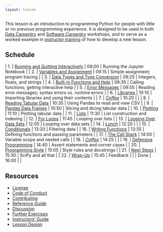 ```yaml
---
layout: lesson
---
```

This lesson is an introduction to programming Python for people with little or no previous programming experience.
It is designed to be used in both [Data Carpentry][dc-website] and [Software Carpentry][swc-website] workshops,
and to serve as a worked example in [instructor training][instructor-training] of how to develop a new lesson.

## Schedule

|  1. | [Running and Quitting Interactively](01-run-quit.html)     | 09:00 | Running the Jupyter Notebook                             |
|  2. | [Variables and Assignment](02-variables.html)              | 09:15 | Simple assignment; program tracing                       |
|  3. | [Data Types and Type Conversion](03-types-conversion.html) | 09:25 | Integers, floats, and strings                            |
|  4. | [Built-in Functions and Help](04-built-in.html)            | 09:35 | Calling functions; getting interactive help              |
|  5. | [Error Messages](05-error-messages.html)                   | 09:55 | Reading error messages; syntax errors vs. runtime errors |
|  6. | [Libraries](06-libraries.html)                             | 10:10 | Importing libraries and using their contents             |
|  7. | *[Coffee](07-coffee.html)*                                 | 10:20 |                                                          |
|  8. | [Reading Tabular Data](08-reading-tabular.html)            | 10:35 | Using Pandas to read and view CSV                        |
|  9. | [Pandas Data Frames](09-data-frames.html)                  | 10:50 | Slicing and dicing tabular data                          |
| 10. | [Plotting](10-plotting.html)                               | 11:10 | Plotting tabular data                                    |
| 11. | [Lists](11-lists.html)                                     | 11:30 | List construction and indexing                           |
| 12. | [For Loops](12-for-loops.html)                             | 11:45 | Looping over lists                                       |
| 13. | [Looping Over Data Sets](13-looping-data-sets.html)        | 12:05 | Looping over data sets                                   |
| 14. | *[Lunch](14-lunch.html)*                                   | 12:20 |                                                          |
| 15. | [Conditionals](15-conditionals.html)                       | 13:20 | Filtering data                                           |
| 16. | [Writing Functions](16-writing-functions.html)             | 13:35 | Defining functions and passing parameters                |
| 17. | [The Call Stack](17-call-stack.html)                       | 14:00 | Variable scope and nested calls                          |
| 18. | *[Coffee](18-coffee.html)*                                 | 14:25 |                                                          |
| 19. | [Defensive Programming](19-defensive.html)                 | 14:40 | Assert statements and corner cases                       |
| 20. | [Programming Style](20-style.html)                         | 15:05 | Style rules and docstrings                               |
| 21. | [Next Steps](21-next-steps.html)                           | 15:30 | SciPy and all that                                       |
| 22. | [Wrap-Up](22-wrap.html)                                    | 15:45 | Feedback                                                 |
|     | Done                                                       | 16:00 |                                                          |

## Resources

*   [License](LICENSE.html)
*   [Code of Conduct](CONDUCT.html)
*   [Contributing](CONTRIBUTING.html)
*   [Reference Guide](reference.html)
*   [Discussion](discussion.html)
*   [Further Exercises](exercises.html)
*   [Instructors' Guide](instructors.html)
*   [Lesson Design](design.html)

[dc-website]: http://datacarpentry.org
[instructor-training]: https://swcarpentry.github.io/instructor-training/
[swc-website]: http://software-carpentry.org
